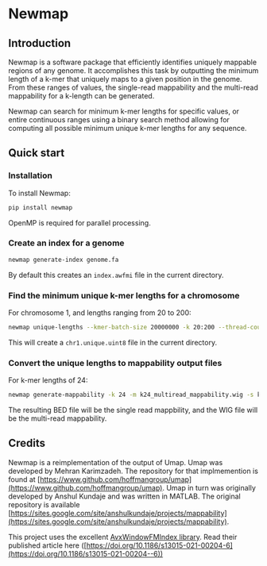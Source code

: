 # Newmap

## Introduction

Newmap is a software package that efficiently identifies uniquely mappable
regions of any genome. It accomplishes this task by outputting the minimum
length of a k-mer that uniquely maps to a given position in the genome. From
these ranges of values, the single-read mappability and the multi-read
mappability for a k-length can be generated.

Newmap can search for minimum k-mer lengths for specific values, or entire
continuous ranges using a binary search method allowing for computing all
possible minimum unique k-mer lengths for any sequence.


## Quick start

### Installation
To install Newmap:
```python
pip install newmap
```
OpenMP is required for parallel processing.

### Create an index for a genome
```bash
newmap generate-index genome.fa
```
By default this creates an `index.awfmi` file in the current directory.

### Find the minimum unique k-mer lengths for a chromosome
For chromosome 1, and lengths ranging from 20 to 200:
```bash
newmap unique-lengths --kmer-batch-size 20000000 -k 20:200 --thread-count 4 index.awfmi chr1.fna.gz
```
This will create a `chr1.unique.uint8` file in the current directory.

### Convert the unique lengths to mappability output files
For k-mer lengths of 24:
```bash
newmap generate-mappability -k 24 -m k24_multiread_mappability.wig -s k24_singleread_mappability.bed chr1.unique.uint8
```
The resulting BED file will be the single read mappbility, and the WIG file will be the multi-read mappability.


Credits
-------
Newmap is a reimplementation of the output of Umap. Umap was developed by Mehran Karimzadeh.
The repository for that implmemention is found at [https://www.github.com/hoffmangroup/umap](https://www.github.com/hoffmangroup/umap).
Umap in turn was originally developed by Anshul Kundaje and was written in MATLAB.
The original repository is available [https://sites.google.com/site/anshulkundaje/projects/mappability](https://sites.google.com/site/anshulkundaje/projects/mappability).

This project uses the excellent [AvxWindowFMIndex
library](https://github.com/TravisWheelerLab/AvxWindowFmIndex). Read their
published article here
([https://doi.org/10.1186/s13015-021-00204-6](https://doi.org/10.1186/s13015-021-00204--6))
